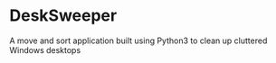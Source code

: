 # DeskSweeper
A move and sort application built using Python3 to clean up cluttered Windows desktops
